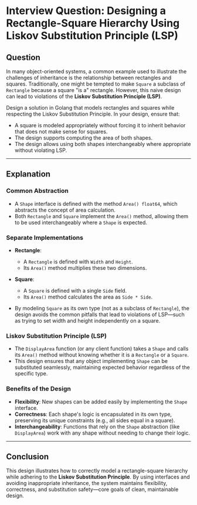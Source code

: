 # Interview Question: Designing a Rectangle-Square Hierarchy Using Liskov Substitution Principle (LSP)

## Question

In many object-oriented systems, a common example used to illustrate the challenges of inheritance is the relationship between rectangles and squares. Traditionally, one might be tempted to make `Square` a subclass of `Rectangle` because a square "is a" rectangle. However, this naive design can lead to violations of the **Liskov Substitution Principle (LSP)**.

Design a solution in Golang that models rectangles and squares while respecting the Liskov Substitution Principle. In your design, ensure that:

- A square is modeled appropriately without forcing it to inherit behavior that does not make sense for squares.
- The design supports computing the area of both shapes.
- The design allows using both shapes interchangeably where appropriate without violating LSP.

---

## Explanation

### Common Abstraction

- A `Shape` interface is defined with the method `Area() float64`, which abstracts the concept of area calculation.
- Both `Rectangle` and `Square` implement the `Area()` method, allowing them to be used interchangeably where a `Shape` is expected.

### Separate Implementations

- **Rectangle**:
  - A `Rectangle` is defined with `Width` and `Height`.
  - Its `Area()` method multiplies these two dimensions.
  
- **Square**:
  - A `Square` is defined with a single `Side` field.
  - Its `Area()` method calculates the area as `Side * Side`.

- By modeling `Square` as its own type (not as a subclass of `Rectangle`), the design avoids the common pitfalls that lead to violations of LSP—such as trying to set width and height independently on a square.

### Liskov Substitution Principle (LSP)

- The `DisplayArea` function (or any client function) takes a `Shape` and calls its `Area()` method without knowing whether it is a `Rectangle` or a `Square`.
- This design ensures that any object implementing `Shape` can be substituted seamlessly, maintaining expected behavior regardless of the specific type.

### Benefits of the Design

- **Flexibility**: New shapes can be added easily by implementing the `Shape` interface.
- **Correctness**: Each shape's logic is encapsulated in its own type, preserving its unique constraints (e.g., all sides equal in a square).
- **Interchangeability**: Functions that rely on the `Shape` abstraction (like `DisplayArea`) work with any shape without needing to change their logic.

---

## Conclusion

This design illustrates how to correctly model a rectangle-square hierarchy while adhering to the **Liskov Substitution Principle**. By using interfaces and avoiding inappropriate inheritance, the system maintains flexibility, correctness, and substitution safety—core goals of clean, maintainable design.
